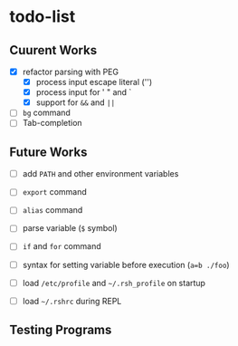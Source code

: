 # todo-list
## Cuurent Works

- [x] refactor parsing with PEG
    - [x] process input escape literal ('\')
    - [x] process input for ' " and `
    - [x] support for `&&` and `||`
- [ ] `bg` command
- [ ] Tab-completion

## Future Works
- [ ] add `PATH` and other environment variables
- [ ] `export` command
- [ ] `alias` command
- [ ] parse variable (`$` symbol)
- [ ] `if` and `for` command
- [ ] syntax for setting variable before execution (`a=b ./foo`)
- [ ] load `/etc/profile` and `~/.rsh_profile` on startup
- [ ] load `~/.rshrc` during REPL


## Testing Programs
